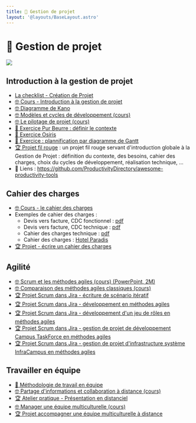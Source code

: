 ```yaml
---
title: 📅 Gestion de projet
layout: '@layouts/BaseLayout.astro'
---
```


# 📅 Gestion de projet

![](@assets/undraw/undraw_scrum-board_uqku.svg)

## Introduction à la gestion de projet

- [La checklist - Création de Projet](/projet/checklist-creation-projet)
- [🤓 Cours - Introduction à la gestion de projet](/projet/intro)
- [🤓 Diagramme de Kano](/projet/kano)
- [🤓 Modèles et cycles de développement (cours)](/projet/modeles_dev)
- [🤓 Le pilotage de projet (cours)](/projet/pilotage-projet)
- [📝 Exercice Pur Beurre : définir le contexte](/projet/exo-pur-beurre)
- [📝 Exercice Osiris](/projet/exo-contexte-osiris)
- [📝 Exercice : plannification par diagramme de Gantt](/projet/exo-gantt)
- [🏆 Projet fil rouge](/projet/projet-fil-rouge) : un projet fil rouge servant d'introduction globale à la Gestion de Projet : définition du contexte, des besoins, cahier des charges, choix du cycles de développement, réalisation technique, ...
- 🔗 Liens : <https://github.com/ProductivityDirectory/awesome-productivity-tools>

## Cahier des charges

- [🤓 Cours - le cahier des charges](/projet/cdc)
- Exemples de cahier des charges :
  - Devis vers facture, CDC fonctionnel : [pdf](/cours/cdc/dvf_fonctionnel.pdf)
  - Devis vers facture, CDC technique  : [pdf](/cours/cdc/dvf_technique.pdf)
  - Cahier des charges technique : [pdf](/cours/cdc/ex_t1.pdf)
  - Cahier des charges : [Hotel Paradis](https://docs.google.com/document/d/1k1kHGk7QgoY3-hMCi0CURhRDo0zMawqyDluuXvYmq5E)
- [🏆 Projet - écrire un cahier des charges](/projet/projet-cdc)

## Agilité

- [🤓 Scrum et les méthodes agiles (cours) (PowerPoint, 2M)](/cours/scrum.pptx)
- [🤓 Comparaison des méthodes agiles classiques (cours)](/projet/agile/comparaison-methodes)
- [🏆 Projet Scrum dans Jira - écriture de scénario itératif](/projet/agile/projet_jira)
- [🏆 Projet Scrum dans Jira - développement en méthodes agiles](/projet/agile/projet-scrum)
- [🏆 Projet Scrum dans Jira - développement d'un jeu de rôles en méthodes agiles](/projet/agile/projet_jeu_role)
- [🏆 Projet Scrum dans Jira - gestion de projet de développement Campus TaskForce en méthodes agiles](/projet/agile/projet_scrum_dev_campus)
- [🏆 Projet Scrum dans Jira - gestion de projet d'infrastructure système InfraCampus en méthodes agiles](/projet/agile/projet_scrum_sysops_campus)

## Travailler en équipe

- [📅 Méthodologie de travail en équipe](/projet/workflow)
- [🤓 Partage d'informations et collaboration à distance (cours)](/projet/presentation-distance-outils-collab)
- [🏆 Atelier pratique - Présentation en distanciel](/projet/atelier-presentation_distanciel)
- [🤓 Manager une équipe multiculturelle (cours)](/projet/multiculturel)
- [🏆 Projet accompagner une équipe multiculturelle à distance](/projet/projet-multiculturel)


